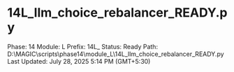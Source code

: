 # 14L_llm_choice_rebalancer_READY.py

Phase: 14
Module: L
Prefix: 14L_
Status: Ready
Path: D:\MAGIC\scripts\phase14\module_L\14L_llm_choice_rebalancer_READY.py
Last Updated: July 28, 2025 5:14 PM (GMT+5:30)